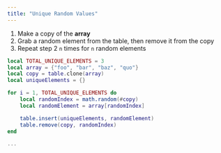 ```yaml
---
title: "Unique Random Values"
---
```


1. Make a copy of the **array**
2. Grab a random element from the table, then remove it from the copy
3. Repeat step 2 `n` times for `n` random elements

```lua
local TOTAL_UNIQUE_ELEMENTS = 3
local array = {"foo", "bar", "baz", "quo"}
local copy = table.clone(array)
local uniqueElements = {}

for i = 1, TOTAL_UNIQUE_ELEMENTS do
	local randomIndex = math.random(#copy)
	local randomElement = array[randomIndex]

	table.insert(uniqueElements, randomElement)
	table.remove(copy, randomIndex)
end

...
```
